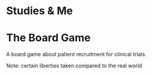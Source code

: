 # Studies & Me
# The Board Game

A board game about patient recruitment for clinical trials.

Note: certain liberties taken compared to the real world
